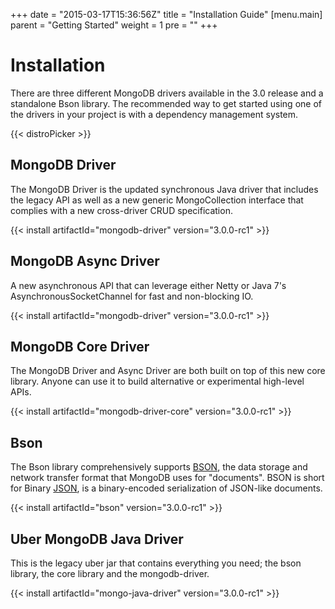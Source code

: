 +++
date = "2015-03-17T15:36:56Z"
title = "Installation Guide"
[menu.main]
  parent = "Getting Started"
  weight = 1
  pre = "<i class='fa'></i>"
+++

# Installation

There are three different MongoDB drivers available in the 3.0 release and a standalone Bson library.
The recommended way to get started using one of the drivers in your project is with a dependency management system.

{{< distroPicker >}}

## MongoDB Driver  

The MongoDB Driver is the updated synchronous Java driver that includes the
legacy API as well as a new generic MongoCollection interface that complies with
a new cross-driver CRUD specification.

{{< install artifactId="mongodb-driver" version="3.0.0-rc1" >}}


## MongoDB Async Driver
A new asynchronous API that can leverage either Netty or Java 7's AsynchronousSocketChannel for fast and non-blocking IO.

{{< install artifactId="mongodb-driver" version="3.0.0-rc1" >}}

## MongoDB Core Driver
The MongoDB Driver and Async Driver are both built on top of this new core library. Anyone can use it to build alternative or experimental high-level APIs.

{{< install artifactId="mongodb-driver-core" version="3.0.0-rc1" >}}

## Bson

The Bson library comprehensively supports [BSON](http://www.bsonspec.org),
the data storage and network transfer format that MongoDB uses for "documents".
BSON is short for Binary [JSON](http://json.org/), is a binary-encoded serialization of JSON-like documents.

{{< install artifactId="bson" version="3.0.0-rc1" >}}

## Uber MongoDB Java Driver
This is the legacy uber jar that contains everything you need; the bson library, the core library and the mongodb-driver.

{{< install artifactId="mongo-java-driver" version="3.0.0-rc1" >}}

